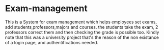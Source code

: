 # Exam-management
This is a System for exam management which helps employees set exams, add students,professors,majors and courses. the students take the exam, 2 professors correct them and then checking the grade is possible too. Kindly note that this was a university project that's the reason of the non existance of a login page, and authentifications needed. 
